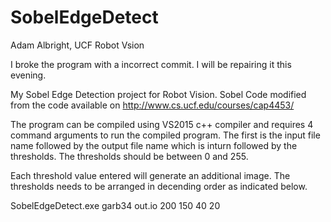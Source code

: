 # SobelEdgeDetect
Adam Albright, UCF Robot Vsion

I broke the program with a incorrect commit. I will be repairing it this evening.

My Sobel Edge Detection project for Robot Vision. Sobel Code modified from the code available on http://www.cs.ucf.edu/courses/cap4453/

The program can be compiled using VS2015 c++ compiler and requires 4 command arguments to run the compiled program. The first is the input file name followed by the output file name which is inturn followed by the thresholds. The thresholds should be between 0 and 255.

Each threshold value entered will generate an additional image. The thresholds needs to be arranged in decending order as indicated below.

SobelEdgeDetect.exe garb34 out.io 200 150 40 20 
